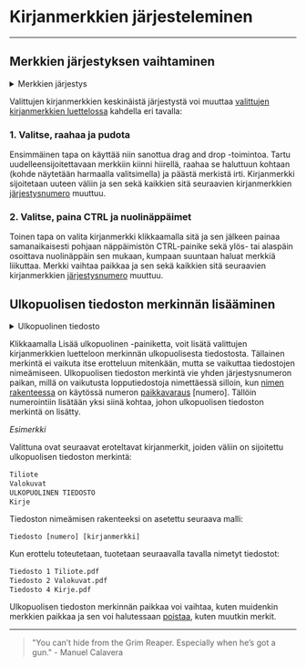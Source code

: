 # Kirjanmerkkien järjesteleminen

---

## Merkkien järjestyksen vaihtaminen

<details>
    <summary>Merkkien järjestys</summary>

![Kirjanmerkkien järjestyksen muuttaminen](../../images/extract_rearrange_bookmarks.gif)

</details>

Valittujen kirjanmerkkien keskinäistä järjestystä voi muuttaa [valittujen kirjanmerkkien luettelossa](selected_bookmarks.md) kahdella eri tavalla:

### 1. Valitse, raahaa ja pudota

Ensimmäinen tapa on käyttää niin sanottua drag and drop -toimintoa. Tartu uudelleensijoitettavaan merkkiin kiinni hiirellä, raahaa se haluttuun kohtaan (kohde näytetään harmaalla valitsimella) ja päästä merkistä irti. Kirjanmerkki sijoitetaan uuteen väliin ja sen sekä kaikkien sitä seuraavien kirjanmerkkien [järjestysnumero](selected_bookmarks.md#1-järjestysluku) muuttuu.

### 2. Valitse, paina CTRL ja nuolinäppäimet

Toinen tapa on valita kirjanmerkki klikkaamalla sitä ja sen jälkeen painaa samanaikaisesti pohjaan näppäimistön CTRL-painike sekä ylös- tai alaspäin osoittava nuolinäppäin sen mukaan, kumpaan suuntaan haluat merkkiä liikuttaa. Merkki vaihtaa paikkaa ja sen sekä kaikkien sitä seuraavien kirjanmerkkien [järjestysnumero](selected_bookmarks.md#1-järjestysluku) muuttuu.

## Ulkopuolisen tiedoston merkinnän lisääminen

<details>
    <summary>Ulkopuolinen tiedosto</summary>

![Ulkopuolisen tiedoston lisäämisen prosessi](../../images/extract_add_external.gif)

</details>

Klikkaamalla Lisää ulkopuolinen -painiketta, voit lisätä valittujen kirjanmerkkien luetteloon merkinnän ulkopuolisesta tiedostosta. Tällainen merkintä ei vaikuta itse erotteluun mitenkään, mutta se vaikuttaa tiedostojen nimeämiseen. Ulkopuolisen tiedoston merkintä vie yhden järjestysnumeron paikan, millä on vaikutusta lopputiedostoja nimettäessä silloin, kun [nimen rakenteessa](settings.md#1-nimen-rakenne) on käytössä numeron [paikkavaraus](settings.md#1-nimen-rakenne) \[numero\]. Tällöin numerointiin lisätään yksi siinä kohtaa, johon ulkopuolisen tiedoston merkintä on lisätty.

_Esimerkki_

Valittuna ovat seuraavat eroteltavat kirjanmerkit, joiden väliin on sijoitettu ulkopuolisen tiedoston merkintä:

```
Tiliote
Valokuvat
ULKOPUOLINEN TIEDOSTO
Kirje
```

Tiedoston nimeämisen rakenteeksi on asetettu seuraava malli:

```
Tiedosto [numero] [kirjanmerkki]
```

Kun erottelu toteutetaan, tuotetaan seuraavalla tavalla nimetyt tiedostot:

```
Tiedosto 1 Tiliote.pdf
Tiedosto 2 Valokuvat.pdf
Tiedosto 4 Kirje.pdf
```

Ulkopuolisen tiedoston merkinnän paikkaa voi vaihtaa, kuten muidenkin merkkien paikkaa ja sen voi halutessaan [poistaa](modifying_selected_bookmarks.md#kirjanmerkin-poistaminen), kuten muutkin merkit.

---

> "You can’t hide from the Grim Reaper. Especially when he’s got a gun." - Manuel Calavera
